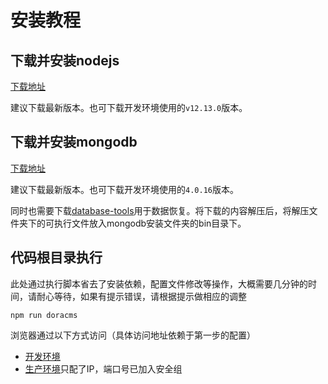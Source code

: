 # 安装教程

## 下载并安装nodejs

[下载地址](https://nodejs.org/zh-cn/download/)

建议下载最新版本。也可下载开发环境使用的`v12.13.0`版本。

## 下载并安装mongodb

[下载地址](https://www.mongodb.com/try/download/community)

建议下载最新版本。也可下载开发环境使用的`4.0.16`版本。

同时也需要下载[database-tools](https://www.mongodb.com/try/download/database-tools)用于数据恢复。将下载的内容解压后，将解压文件夹下的可执行文件放入mongodb安装文件夹的bin目录下。

## 代码根目录执行

此处通过执行脚本省去了安装依赖，配置文件修改等操作，大概需要几分钟的时间，请耐心等待，如果有提示错误，请根据提示做相应的调整

```jscript
npm run doracms
```

浏览器通过以下方式访问（具体访问地址依赖于第一步的配置）

* [开发环境](http://127.0.0.1:8080)
* [生产环境](http://120.25.150.169:8080)只配了IP，端口号已加入安全组
